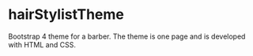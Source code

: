 # hairStylistTheme

Bootstrap 4 theme for a barber. The theme is one page and is developed with HTML and CSS.
